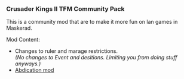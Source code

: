 ### Crusader Kings II TFM Community Pack
This is a community mod that are to make it more fun on lan games in Maskerad.

Mod Content:
* Changes to ruler and marage restrictions. <br><i>(No changes to Event and desitions. Limiting you from doing stuff anyways.)</i>
* <a href="http://steamcommunity.com/sharedfiles/filedetails/?id=313951308">Abdication mod</a>
